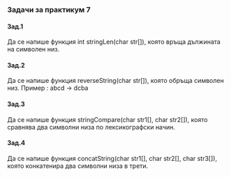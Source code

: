 ### Задачи за практикум 7


#### Зад.1 
Да се напише функция int stringLen(char str[]), която връща дължината на символен низ.


#### Зад.2 
Да се напише функция reverseString(char str[]), която обръща символен низ.
Пример : abcd -> dcba


#### Зад.3 
Да се напише функция stringCompare(char str1[], char str2[]), която сравнява два символни низа по лексикографски начин.


#### Зад.4
Да се напише функция concatString(char str1[], char str2[], char str3[]), която конкатенира два символни низа в трети.